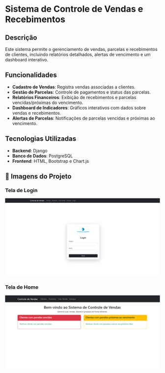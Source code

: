 # Sistema de Controle de Vendas e Recebimentos

## Descrição

Este sistema permite o gerenciamento de vendas, parcelas e recebimentos de clientes, incluindo relatórios detalhados, alertas de vencimento e um dashboard interativo.

## Funcionalidades

- **Cadastro de Vendas**: Registra vendas associadas a clientes.
- **Gestão de Parcelas**: Controle de pagamentos e status das parcelas.
- **Relatórios Financeiros**: Exibição de recebimentos e parcelas vencidas/próximas do vencimento.
- **Dashboard de Indicadores**: Gráficos interativos com dados sobre vendas e recebimentos.
- **Alertas de Parcelas**: Notificações de parcelas vencidas e próximas ao vencimento.

## Tecnologias Utilizadas

- **Backend**: Django
- **Banco de Dados**: PostgreSQL
- **Frontend**: HTML, Bootstrap e Chart.js



## 📸 Imagens do Projeto

### Tela de Login  
![Tela de Login](assets/images/login.png)

### Tela de Home  
![Tela de Login](assets/images/home.png)

